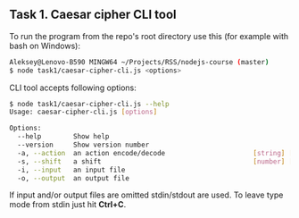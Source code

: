 ## Task 1. Caesar cipher CLI tool

To run the program from the repo's root directory use this (for example with bash on Windows):

```bash
Aleksey@Lenovo-B590 MINGW64 ~/Projects/RSS/nodejs-course (master)
$ node task1/caesar-cipher-cli.js <options>
```

CLI tool accepts following options:

```bash
$ node task1/caesar-cipher-cli.js --help
Usage: caesar-cipher-cli.js [options]

Options:
  --help        Show help                                              [boolean]
  --version     Show version number                                    [boolean]
  -a, --action  an action encode/decode                      [string] [required]
  -s, --shift   a shift                                      [number] [required]
  -i, --input   an input file                                           [string]
  -o, --output  an output file                                          [string]
```

If input and/or output files are omitted stdin/stdout are used.
To leave type mode from stdin just hit **Ctrl+C**.

